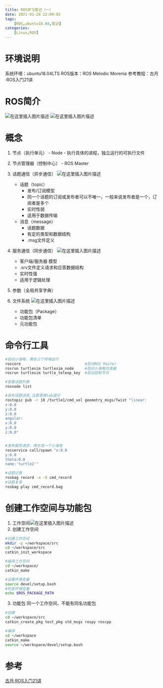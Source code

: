 ```yaml
---
title: ROS学习笔记（一）
date: 2021-01-28 22:09:02
tags: 
    [ROS,ubuntu18.04,笔记] 
categories: 
    [Linux,ROS]
---
```

# 环境说明
系统环境：ubuntu18.04LTS
ROS版本：ROS Melodic Morenia
参考教程：古月·ROS入门21讲
# ROS简介
![在这里插入图片描述](https://img-blog.csdnimg.cn/20200604213717411.png?x-oss-process=image/watermark,type_ZmFuZ3poZW5naGVpdGk,shadow_10,text_aHR0cHM6Ly9ibG9nLmNzZG4ubmV0L3FxXzQ1MTcyMTU2,size_16,color_FFFFFF,t_70)
![在这里插入图片描述](https://img-blog.csdnimg.cn/20200604213758661.png?x-oss-process=image/watermark,type_ZmFuZ3poZW5naGVpdGk,shadow_10,text_aHR0cHM6Ly9ibG9nLmNzZG4ubmV0L3FxXzQ1MTcyMTU2,size_16,color_FFFFFF,t_70)
# 概念

 1. 节点（执行单元）
		- Node
 		- 执行具体的进程，独立运行的可执行文件

 2. 节点管理器（控制中心）
		- ROS Master
 3. 话题通信（异步通信）
![在这里插入图片描述](https://img-blog.csdnimg.cn/20200604214710524.png?x-oss-process=image/watermark,type_ZmFuZ3poZW5naGVpdGk,shadow_10,text_aHR0cHM6Ly9ibG9nLmNzZG4ubmV0L3FxXzQ1MTcyMTU2,size_16,color_FFFFFF,t_70)
	- 话题（topic）
		- 发布/订阅模型
		- 同一个话题的订阅或发布者可以不唯一，一般来说发布者是一个，订阅者是多个
		- 实时性弱
		- 适用于数据传输
	- 消息（message）
		- 话题数据
		- 有定的类型和数据结构
		- .msg文件定义
 4. 服务通信（同步通信）
![在这里插入图片描述](https://img-blog.csdnimg.cn/20200604214830998.png?x-oss-process=image/watermark,type_ZmFuZ3poZW5naGVpdGk,shadow_10,text_aHR0cHM6Ly9ibG9nLmNzZG4ubmV0L3FxXzQ1MTcyMTU2,size_16,color_FFFFFF,t_70)
	- 客户端/服务器 模型
	- .srv文件定义请求和应答数据结构
	- 实时性强
	- 适用于逻辑处理

 5. 参数（全局共享字典）

 6. 文件系统
![在这里插入图片描述](https://img-blog.csdnimg.cn/20200604215056964.png?x-oss-process=image/watermark,type_ZmFuZ3poZW5naGVpdGk,shadow_10,text_aHR0cHM6Ly9ibG9nLmNzZG4ubmV0L3FxXzQ1MTcyMTU2,size_16,color_FFFFFF,t_70)
	- 功能包（Package）
	- 功能包清单
	- 元功能包
# 命令行工具
	

 

```bash
#启动小海龟，需在三个终端运行
roscore								#启动ROS Master
rosrun turtlesim turtlesim_node		#启动小海龟仿真器
rosrun turtlesim turtle_teleop_key	#启动控制节点

#查看话题列表
rosnode list

#发布话题消息,注意使用tab提示
rostopic pub -r 10 /turtle1/cmd_vel geometry_msgs/Twist "linear:
x:0.0
y:0.0
z:0.0
angular:
x:0.0
y:0.0
z:0.0"


#发布服务请求，再生成一个小海龟
rosservice call/spawn "x:0.0
y:0.0
theta:0.0
name:'turtle2'"

#话题记录
rosbag record -a -O cmd_record
#话题复现
rosbag play cmd_record.bag
```
# 创建工作空间与功能包
1. 工作空间![在这里插入图片描述](https://img-blog.csdnimg.cn/20200604220211187.png?x-oss-process=image/watermark,type_ZmFuZ3poZW5naGVpdGk,shadow_10,text_aHR0cHM6Ly9ibG9nLmNzZG4ubmV0L3FxXzQ1MTcyMTU2,size_16,color_FFFFFF,t_70)
2. 创建工作空间

```bash
#创建工作空间
mkdir -p ~/workspace/src
cd ~/workspace/src
catkin_init_workspace

#编译工作空间
cd ~/workspace/
catkin_make

#设置环境变量
source devel/setup.bash
#检查环境变量
echo $ROS_PACKAGE_PATH
```
3. 功能包
同一个工作空间，不能有同名功能包

```bash
#创建
cd ~/workspace/src
catkin_create_pkg test_pkg std_msgs rospy roscpp

#编译
cd ~/workspace
catkin_make
source ~/workspace/devel/setup.bash
```
# 参考
[古月·ROS入门21讲](https://github.com/guyuehome/ros_21_tutorials)